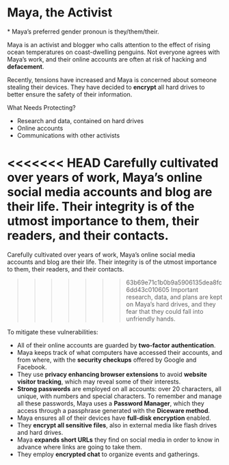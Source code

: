 # Maya, the Activist
\* Maya’s preferred gender pronoun is they/them/their.

Maya is an activist and blogger who calls attention to the effect of rising ocean temperatures on coast-dwelling penguins. Not
everyone agrees with Maya’s work, and their online accounts are often at risk of hacking and **defacement**.

Recently, tensions have increased and Maya is concerned about someone stealing their devices. They have decided to **encrypt** all hard drives to better ensure the safety of their information.

What Needs Protecting?
- Research and data, contained on hard drives
- Online accounts
- Communications with other activists

<<<<<<< HEAD
Carefully cultivated over years of work, Maya’s online social media accounts and blog are their life. Their **integrity** is of the utmost importance to them, their readers, and their contacts.
=======
Carefully cultivated over years of work, Maya’s online social media accounts and blog are their life. Their integrity is of the utmost importance to them, their readers, and their contacts.

>>>>>>> 63b69e71c1b0b9a5906135dea8fc6dd43c010605
Important research, data, and plans are kept on Maya’s hard drives, and they fear that they could fall into unfriendly hands. 

To mitigate these vulnerabilities:
- All of their online accounts are guarded by **two-factor authentication**.
- Maya keeps track of what computers have accessed their accounts, and from where, with the **security checkups** offered by Google and Facebook.
- They use **privacy enhancing browser extensions** to avoid **website visitor tracking**, which may reveal some of their interests.
- **Strong passwords** are employed on all accounts: over 20 characters, all unique, with numbers and special characters. To remember and manage all these passwords, Maya uses a **Password Manager**, which they access through a passphrase generated with the **Diceware method**.
- Maya ensures all of their devices have **full-disk encryption** enabled.
- They **encrypt all sensitive files**, also in external media like flash drives and hard drives.
- Maya **expands short URLs** they find on social media in order to know in advance where links are going to take them.
- They employ **encrypted chat** to organize events and gatherings.
